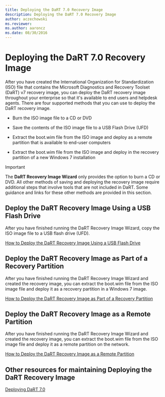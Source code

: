 ```yaml
---
title: Deploying the DaRT 7.0 Recovery Image
description: Deploying the DaRT 7.0 Recovery Image
author: aczechowski
ms.reviewer:
ms.author: aaroncz
ms.date: 08/30/2016
---
```



# Deploying the DaRT 7.0 Recovery Image


After you have created the International Organization for Standardization (ISO) file that contains the Microsoft Diagnostics and Recovery Toolset (DaRT) v7 recovery image, you can deploy the DaRT recovery image throughout your enterprise so that it's available to end users and helpdesk agents. There are four supported methods that you can use to deploy the DaRT recovery image.

-   Burn the ISO image file to a CD or DVD

-   Save the contents of the ISO image file to a USB Flash Drive (UFD)

-   Extract the boot.wim file from the ISO image and deploy as a remote partition that is available to end-user computers

-   Extract the boot.wim file from the ISO image and deploy in the recovery partition of a new Windows 7 installation

> [!IMPORTANT]
> The **DaRT Recovery Image Wizard** only provides the option to burn a CD or DVD. All other methods of saving and deploying the recovery image require additional steps that involve tools that are not included in DaRT. Some guidance and links for these other methods are provided in this section.



## Deploy the DaRT Recovery Image Using a USB Flash Drive

After you have finished running the DaRT Recovery Image Wizard, copy the ISO image file to a USB flash drive (UFD).

[How to Deploy the DaRT Recovery Image Using a USB Flash Drive](how-to-deploy-the-dart-recovery-image-using-a-usb-flash-drive-dart-7.md)

## Deploy the DaRT Recovery Image as Part of a Recovery Partition


After you have finished running the DaRT Recovery Image Wizard and created the recovery image, you can extract the boot.wim file from the ISO image file and deploy it as a recovery partition in a Windows 7 image.

[How to Deploy the DaRT Recovery Image as Part of a Recovery Partition](how-to-deploy-the-dart-recovery-image-as-part-of-a-recovery-partition-dart-7.md)

## Deploy the DaRT Recovery Image as a Remote Partition


After you have finished running the DaRT Recovery Image Wizard and created the recovery image, you can extract the boot.wim file from the ISO image file and deploy it as a remote partition on the network.

[How to Deploy the DaRT Recovery Image as a Remote Partition](how-to-deploy-the-dart-recovery-image-as-a-remote-partition-dart-7.md)

## Other resources for maintaining Deploying the DaRT Recovery Image

[Deploying DaRT 7.0](deploying-dart-70-new-ia.md)
